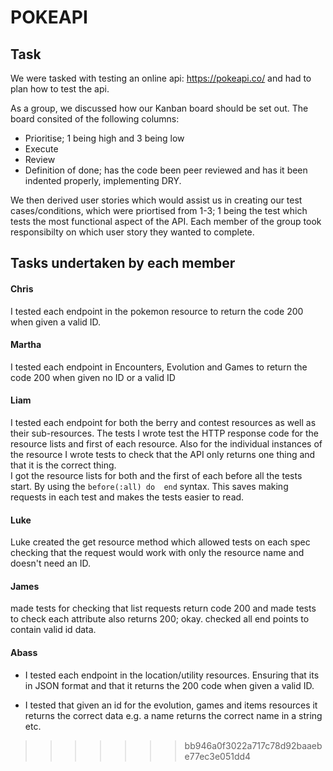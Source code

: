 # POKEAPI
## Task

We were tasked with testing an online api: <https://pokeapi.co/> and had to plan how to test the api.

As a group, we discussed how our Kanban board should be set out. The board consited of the following columns:

* Prioritise; 1 being high and 3 being low
* Execute
* Review
* Definition of done; has the code been peer reviewed and has it been indented properly, implementing DRY.

We then derived user stories which would assist us in creating our test cases/conditions, which were priortised from 1-3; 1 being the test which tests the most functional aspect of the API. Each member of the group took responsibilty on which user story they wanted to complete.

## Tasks undertaken by each member

#### Chris 
I tested each endpoint in the pokemon resource to return the code 200 when given a valid ID.


#### Martha
I tested each endpoint in Encounters, Evolution and Games to return the code 200 when given no ID or a valid ID

#### Liam
I tested each endpoint for both the berry and contest resources as well as their sub-resources. The tests I wrote test the HTTP response code for the resource lists and first of each resource. Also for the individual instances of the resource I wrote tests to check that the API only returns one thing and that it is the correct thing.  
I got the resource lists for both and the first of each before all the tests start. By using the
```before(:all) do  end```
syntax. This saves making requests in each test and makes the tests easier to read.

#### Luke
Luke created the get resource method which allowed tests on each spec checking that the request would work with only the resource name and doesn't need an ID.

#### James
made tests for checking that list requests return code 200 and made tests to check each attribute also returns 200; okay. checked all end points to contain valid id data.

#### Abass

* I tested each endpoint in the location/utility resources. Ensuring that its in JSON format and that it returns the 200 code when given a valid ID.

* I tested that given an id for the evolution, games and items resources it returns the correct data e.g. a name returns the correct name in a string etc.
>>>>>>> bb946a0f3022a717c78d92baaebe77ec3e051dd4

